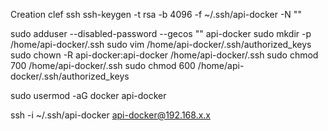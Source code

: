Creation clef ssh 
ssh-keygen -t rsa -b 4096 -f ~/.ssh/api-docker -N ""

sudo adduser --disabled-password --gecos "" api-docker
sudo mkdir -p /home/api-docker/.ssh
sudo vim /home/api-docker/.ssh/authorized_keys
sudo chown -R api-docker:api-docker /home/api-docker/.ssh
sudo chmod 700 /home/api-docker/.ssh
sudo chmod 600 /home/api-docker/.ssh/authorized_keys

sudo usermod -aG docker api-docker

ssh -i ~/.ssh/api-docker api-docker@192.168.x.x

